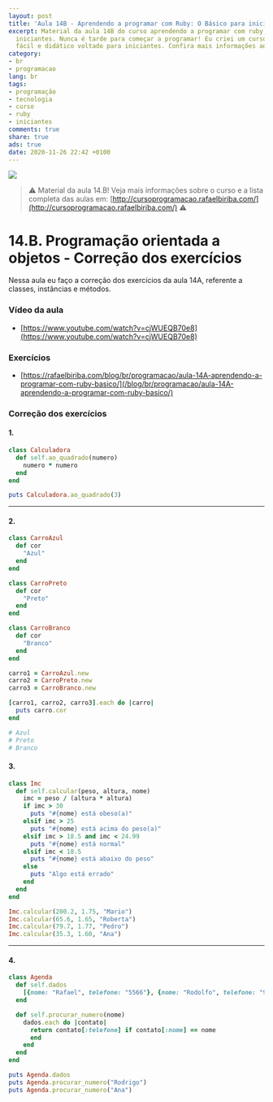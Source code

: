 ```yaml
---
layout: post
title: 'Aula 14B - Aprendendo a programar com Ruby: O Básico para iniciantes'
excerpt: Material da aula 14B do curso aprendendo a programar com ruby, o básico para
  iniciantes. Nunca é tarde para começar a programar! Eu criei um curso gratuito,
  fácil e didático voltado para iniciantes. Confira mais informações aqui nessa publicação.
category:
- br
- programacao
lang: br
tags:
- programação
- tecnologia
- curso
- ruby
- iniciantes
comments: true
share: true
ads: true
date: 2020-11-26 22:42 +0100
---
```

![](/blog/images/curso_ruby_basico/banner-curso-ruby-14B.jpg)

> :warning: Material da aula 14.B! Veja mais informações sobre o curso e a lista completa das aulas em: [http://cursoprogramacao.rafaelbiriba.com/](http://cursoprogramacao.rafaelbiriba.com/) :warning:

# 14.B. Programação orientada a objetos - Correção dos exercícios

Nessa aula eu faço a correção dos exercícios da aula 14A, referente a classes, instâncias e métodos.

### Vídeo da aula

- [https://www.youtube.com/watch?v=cjWUEQB70e8](https://www.youtube.com/watch?v=cjWUEQB70e8)

### Exercícios

- [https://rafaelbiriba.com/blog/br/programacao/aula-14A-aprendendo-a-programar-com-ruby-basico/](/blog/br/programacao/aula-14A-aprendendo-a-programar-com-ruby-basico/)

### Correção dos exercícios

#### 1.

```ruby
class Calculadora
  def self.ao_quadrado(numero)
    numero * numero
  end
end

puts Calculadora.ao_quadrado(3)
```

---

#### 2.

```ruby
class CarroAzul
  def cor
    "Azul"
  end
end

class CarroPreto
  def cor
    "Preto"
  end
end

class CarroBranco
  def cor
    "Branco"
  end
end

carro1 = CarroAzul.new
carro2 = CarroPreto.new
carro3 = CarroBranco.new

[carro1, carro2, carro3].each do |carro|
  puts carro.cor
end

# Azul
# Preto
# Branco
```


#### 3.

```ruby
class Imc
  def self.calcular(peso, altura, nome)
    imc = peso / (altura * altura)
    if imc > 30
      puts "#{nome} está obeso(a)"
    elsif imc > 25
      puts "#{nome} está acima do peso(a)"
    elsif imc > 18.5 and imc < 24.99
      puts "#{nome} está normal"
    elsif imc < 18.5
      puts "#{nome} está abaixo do peso"
    else
      puts "Algo está errado"
    end
  end
end

Imc.calcular(200.2, 1.75, "Mario")
Imc.calcular(65.6, 1.65, "Roberta")
Imc.calcular(79.7, 1.77, "Pedro")
Imc.calcular(35.3, 1.60, "Ana")
```

---

#### 4.

```ruby
class Agenda
  def self.dados
    [{nome: "Rafael", telefone: "5566"}, {nome: "Rodolfo", telefone: "9988"}, {nome: "Romário", telefone: "2299"}, {nome: "Ana", telefone: "1634"}, {nome: "Rodrigo", telefone: "9533"}]
  end

  def self.procurar_numero(nome)
    dados.each do |contato|
      return contato[:telefone] if contato[:nome] == nome
      end
    end
  end
end

puts Agenda.dados
puts Agenda.procurar_numero("Rodrigo")
puts Agenda.procurar_numero("Ana")
```
